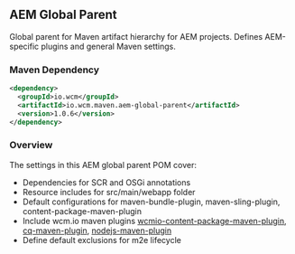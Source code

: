 ## AEM Global Parent

Global parent for Maven artifact hierarchy for AEM projects. Defines AEM-specific plugins and general Maven settings.


### Maven Dependency

```xml
<dependency>
  <groupId>io.wcm</groupId>
  <artifactId>io.wcm.maven.aem-global-parent</artifactId>
  <version>1.0.6</version>
</dependency>
```

### Overview

The settings in this AEM global parent POM cover:

* Dependencies for SCR and OSGi annotations
* Resource includes for src/main/webapp folder
* Default configurations for maven-bundle-plugin, maven-sling-plugin, content-package-maven-plugin
* Include wcm.io maven plugins [wcmio-content-package-maven-plugin](plugins/wcmio-content-package-maven-plugin/),
  [cq-maven-plugin](plugins/cq-maven-plugin/), [nodejs-maven-plugin](plugins/nodejs-maven-plugin/)
* Define default exclusions for m2e lifecycle
